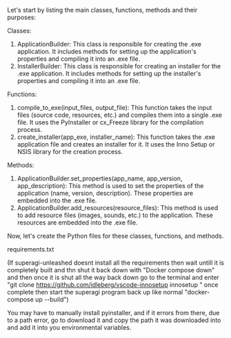 Let's start by listing the main classes, functions, methods and their purposes:

Classes:
1. ApplicationBuilder: This class is responsible for creating the .exe application. It includes methods for setting up the application's properties and compiling it into an .exe file.
2. InstallerBuilder: This class is responsible for creating an installer for the .exe application. It includes methods for setting up the installer's properties and compiling it into an .exe file.

Functions:
1. compile_to_exe(input_files, output_file): This function takes the input files (source code, resources, etc.) and compiles them into a single .exe file. It uses the PyInstaller or cx_Freeze library for the compilation process.
2. create_installer(app_exe, installer_name): This function takes the .exe application file and creates an installer for it. It uses the Inno Setup or NSIS library for the creation process.

Methods:
1. ApplicationBuilder.set_properties(app_name, app_version, app_description): This method is used to set the properties of the application (name, version, description). These properties are embedded into the .exe file.
2. ApplicationBuilder.add_resources(resource_files): This method is used to add resource files (images, sounds, etc.) to the application. These resources are embedded into the .exe file.

Now, let's create the Python files for these classes, functions, and methods.

requirements.txt

(If superagi-unleashed doesnt install all the requirements then wait untill it is completely built and thn shut it back down with "Docker compose down" and then once it is shut all the way back down go to the terminal and enter "git clone https://github.com/idleberg/vscode-innosetup innosetup
" once complete then start the superagi program back up like normal "docker-compose up --build")

You may have to manually install pyinstaller, and if it errors from there, due to a path error, go to download it and copy the path it was downloaded into and add it into you environmental variables.
